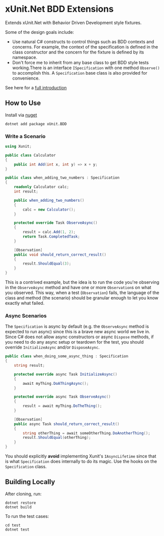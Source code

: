 # xUnit.Net BDD Extensions

Extends xUnit.Net with Behavior Driven Development style fixtures.

Some of the design goals include:
 * Use natural C# constructs to control things such as BDD contexts and concerns. For example, the context of the specification is defined in the class constructor and the concern for the fixture is defined by its namespace.
 * Don't force me to inherit from any base class to get BDD style tests working.There is an interface `ISpecification` with one method `Observe()` to accomplish this.  A `Specification` base class is also provided for convenience.

See here for a [full introduction](https://www.chadly.net/bdd-with-xunit-net/)

## How to Use

Install via [nuget](https://www.nuget.org/packages/xUnit.BDD/)

```
dotnet add package xUnit.BDD
```

### Write a Scenario

```cs
using Xunit;

public class Calculator
{
	public int Add(int x, int y) => x + y;
}

public class when_adding_two_numbers : Specification
{
	readonly Calculator calc;
	int result;

	public when_adding_two_numbers()
	{
		calc = new Calculator();
	}

	protected override Task ObserveAsync()
	{
		result = calc.Add(1, 2);
		return Task.CompletedTask;
	}

	[Observation]
	public void should_return_correct_result()
	{
		result.ShouldEqual(3);
	}
}
```

This is a contrived example, but the idea is to run the code you're observing in the `ObserveAsync` method and have one or more `Observation`s on what you observed. This way, when a test (`Observation`) fails, the language of the class and method (the scenario) should be granular enough to let you know exactly what failed.

### Async Scenarios

The `Specification` is async by default (e.g. the `ObserveAsync` method is expected to run async) since this is a brave new async world we live in. Since C# does not allow async constructors or async `Dispose` methods, if you need to do any async setup or teardown for the test, you should override `InitializeAsync` and/or `DisposeAsync`.

```cs
public class when_doing_some_async_thing : Specification
{
	string result;

	protected override async Task InitializeAsync()
	{
		await myThing.DoAThingAsync();
	}

	protected override async Task ObserveAsync()
	{
		result = await myThing.DoTheThing();
	}

	[Observation]
	public async Task should_return_correct_result()
	{
		string otherThing = await someOtherThing.DoAnotherThing();
		result.ShouldEqual(otherThing);
	}
}
```

You should explicitly **avoid** implementing Xunit's `IAsyncLifetime` since that is what `Specification` does internally to do its magic. Use the hooks on the `Specification` class.

## Building Locally

After cloning, run:

```
dotnet restore
dotnet build
```

To run the test cases:

```
cd test
dotnet test
```

